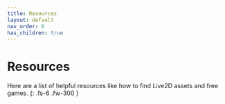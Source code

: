 ```yaml
---
title: Resources
layout: default
nav_order: 6
has_children: true
---
```


# Resources

Here are a list of helpful resources like how to find Live2D assets and free games.
{: .fs-6 .fw-300 }
